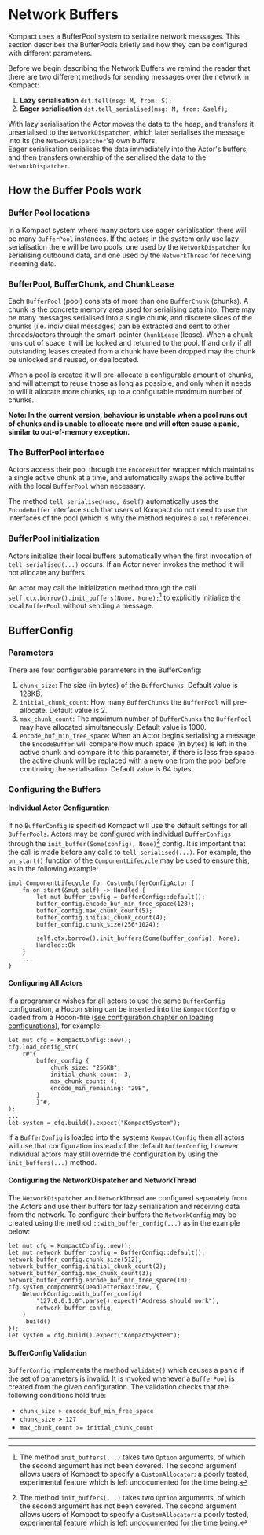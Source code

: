 # Network Buffers

Kompact uses a BufferPool system to serialize network messages. This section describes the BufferPools briefly and how they can be configured with different parameters.

Before we begin describing the Network Buffers we remind the reader that there are two different methods for sending messages over the network in Kompact:   
1. **Lazy serialisation** `dst.tell(msg: M, from: S);`
2. **Eager serialisation** `dst.tell_serialised(msg: M, from: &self);`

With lazy serialisation the Actor moves the data to the heap, and transfers it unserialised to the `NetworkDispatcher`, which later serialises the message into its (the `NetworkDispatcher`'s) own buffers.   
Eager serialisation serialises the data immediately into the Actor's buffers, and then transfers ownership of the serialised the data to the `NetworkDispatcher`.

## How the Buffer Pools work

### Buffer Pool locations
In a Kompact system where many actors use eager serialisation there will be many `BufferPool` instances. Ìf the actors in the system only use lazy serialisation there will be two pools, one used by the `NetworkDispatcher` for serialising outbound data, and one used by the `NetworkThread` for receiving incoming data.

### BufferPool, BufferChunk, and ChunkLease
Each `BufferPool` (pool) consists of more than one `BufferChunk` (chunks). A chunk is the concrete memory area used for serialising data into. There may be many messages serialised into a single chunk, and discrete slices of the chunks (i.e. individual messages) can be extracted and sent to other threads/actors through the smart-pointer `ChunkLease` (lease). When a chunk runs out of space it will be locked and returned to the pool. If and only if all outstanding leases created from a chunk have been dropped may the chunk be unlocked and reused, or deallocated.

When a pool is created it will pre-allocate a configurable amount of chunks, and will attempt to reuse those as long as possible, and only when it needs to will it allocate more chunks, up to a configurable maximum number of chunks. 

**Note: In the current version, behaviour is unstable when a pool runs out of chunks and is unable to allocate more and will often cause a panic, similar to out-of-memory exception.** 

### The BufferPool interface
Actors access their pool through the `EncodeBuffer` wrapper which maintains a single active chunk at a time, and automatically swaps the active buffer with the local `BufferPool` when necessary.  

The method `tell_serialised(msg, &self)` automatically uses the `EncodeBuffer` interface such that users of Kompact do not need to use the interfaces of the pool (which is why the method requires a `self` reference). 

### BufferPool initialization
Actors initialize their local buffers automatically when the first invocation of `tell_serialised(...)` occurs. If an Actor never invokes the method it will not allocate any buffers.  

An actor may call the initialization method through the call `self.ctx.borrow().init_buffers(None, None);`[^1] to explicitly initialize the local `BufferPool` without sending a message.

## BufferConfig 

### Parameters
There are four configurable parameters in the BufferConfig:

1. `chunk_size`: The size (in bytes) of the `BufferChunks`. Default value is 128KB.
2. `initial_chunk_count`: How many `BufferChunks` the `BufferPool` will pre-allocate. Default value is 2.
3. `max_chunk_count`: The maximum number of `BufferChunks` the `BufferPool` may have allocated simultaneously. Default value is 1000.
4. `encode_buf_min_free_space`: When an Actor begins serialising a message the `EncodeBuffer` will compare how much space (in bytes) is left in the active chunk and compare it to this parameter, if there is less free space the active chunk will be replaced with a new one from the pool before continuing the serialisation. Default value is 64 bytes.

### Configuring the Buffers

#### Individual Actor Configuration
If no `BufferConfig` is specified Kompact will use the default settings for all `BufferPools`. Actors may be configured with individual `BufferConfigs` through the `init_buffer(Some(config), None)`[^1] config. It is important that the call is made before any calls to `tell_serialised(...)`. For example, the `on_start()` function of the `ComponentLifecycle` may be used to ensure this, as in the following example:

```rust,edition2018,no_run,noplaypen
impl ComponentLifecycle for CustomBufferConfigActor {
    fn on_start(&mut self) -> Handled {
        let mut buffer_config = BufferConfig::default();
        buffer_config.encode_buf_min_free_space(128);
        buffer_config.max_chunk_count(5);
        buffer_config.initial_chunk_count(4);
        buffer_config.chunk_size(256*1024);
        
        self.ctx.borrow().init_buffers(Some(buffer_config), None);
        Handled::Ok
    }
    ...
}
```

#### Configuring All Actors
If a programmer wishes for all actors to use the same `BufferConfig` configuration, a Hocon string can be inserted into the `KompactConfig` or loaded from a Hocon-file ([see configuration chapter on loading configurations](./../local/configuration.md)), for example: 
```rust,edition2018,no_run,noplaypen
let mut cfg = KompactConfig::new();
cfg.load_config_str(
    r#"{
        buffer_config {
            chunk_size: "256KB",
            initial_chunk_count: 3,
            max_chunk_count: 4,
            encode_min_remaining: "20B",
        }
        }"#,
);
...
let system = cfg.build().expect("KompactSystem");
```
If a `BufferConfig` is loaded into the systems `KompactConfig` then all actors will use that configuration instead of the default `BufferConfig`, however individual actors may still override the configuration by using the `init_buffers(...)` method.

#### Configuring the NetworkDispatcher and NetworkThread
The `NetworkDispatcher` and `NetworkThread` are configured separately from the Actors and use their buffers for lazy serialisation and receiving data from the network. To configure their buffers the `NetworkConfig` may be created using the method `::with_buffer_config(...)` as in the example below:

```rust,edition2018,no_run,noplaypen
let mut cfg = KompactConfig::new();
let mut network_buffer_config = BufferConfig::default();
network_buffer_config.chunk_size(512);
network_buffer_config.initial_chunk_count(2);
network_buffer_config.max_chunk_count(3);
network_buffer_config.encode_buf_min_free_space(10);
cfg.system_components(DeadletterBox::new, {
    NetworkConfig::with_buffer_config(
        "127.0.0.1:0".parse().expect("Address should work"),
        network_buffer_config,
    )
    .build()
});
let system = cfg.build().expect("KompactSystem");
```

#### BufferConfig Validation

`BufferConfig` implements the method `validate()` which causes a panic if the set of parameters is invalid. It is invoked whenever a `BufferPool` is created from the given configuration. The validation checks that the following conditions hold true:   
- `chunk_size > encode_buf_min_free_space`   
- `chunk_size > 127`
- `max_chunk_count >= initial_chunk_count`

- - - 
[^1]: The method `init_buffers(...)` takes two `Option` arguments, of which the second argument has not been covered. The second argument allows users of Kompact to specify a `CustomAllocator`: a poorly tested, experimental feature which is left undocumented for the time being. 

